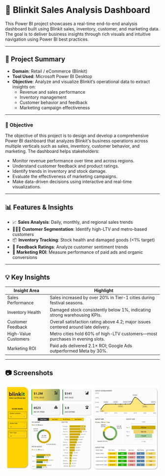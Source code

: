 # 🛒 Blinkit Sales Analysis Dashboard

This Power BI project showcases a real-time end-to-end analysis dashboard built using Blinkit sales, inventory, customer, and marketing data. The goal is to deliver business insights through rich visuals and intuitive navigation using Power BI best practices.

---

## 📌 Project Summary

- **Domain**: Retail / eCommerce (Blinkit)
- **Tool Used**: Microsoft Power BI Desktop 
- **Objective**: Analyze and visualize Blinkit’s operational data to extract insights on:
  - Revenue and sales performance
  - Inventory management
  - Customer behavior and feedback
  - Marketing campaign effectiveness

---

### 🎯 Objective

The objective of this project is to design and develop a comprehensive Power BI dashboard that analyzes Blinkit's business operations across multiple verticals such as sales, inventory, customer behavior, and marketing. The dashboard helps stakeholders:
- Monitor revenue performance over time and across regions.
- Understand customer feedback and product ratings.
- Identify trends in inventory and stock damage.
- Evaluate the effectiveness of marketing campaigns.
- Make data-driven decisions using interactive and real-time visualizations.

---

## 📊 Features & Insights

- 📈 **Sales Analysis**: Daily, monthly, and regional sales trends
- 🧑‍🤝‍🧑 **Customer Segmentation**: Identify high-LTV and metro-based customers
- 📦 **Inventory Tracking**: Stock health and damaged goods (<1% target)
- 💬 **Feedback Ratings**: Analyze customer sentiment trends
- 🎯 **Marketing ROI**: Measure performance of paid ads and organic conversions

---

## 💡 Key Insights

| Insight Area        | Highlight                                                                 |
|---------------------|--------------------------------------------------------------------------|
| Sales Performance   | Sales increased by over 20% in Tier-1 cities during festival seasons.     |
| Inventory Health    | Damaged stock consistently below 1%, indicating strong warehousing KPIs.  |
| Customer Feedback   | Overall satisfaction rating above 4.2; major issues centered around late delivery. |
| High-Value Customers| Metro cities hold 60% of high-LTV customers—most purchases in evening slots. |
| Marketing ROI       | Paid ads delivered 2.1× ROI; Google Ads outperformed Meta by 30%.         |

---

## 📷 Screenshots

![Dashboard](https://github.com/vkaware/Blinkit_Sales_Analysis_Dashboard/blob/main/Blinkit_Sales.png)

